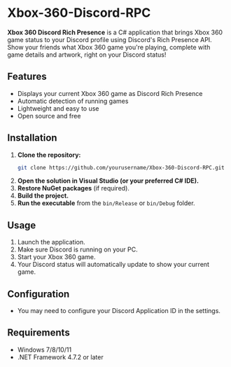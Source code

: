 # Xbox-360-Discord-RPC

**Xbox 360 Discord Rich Presence** is a C# application that brings Xbox 360 game status to your Discord profile using Discord's Rich Presence API. Show your friends what Xbox 360 game you're playing, complete with game details and artwork, right on your Discord status!

## Features

- Displays your current Xbox 360 game as Discord Rich Presence
- Automatic detection of running games
- Lightweight and easy to use
- Open source and free


## Installation

1. **Clone the repository:**
   ```bash
   git clone https://github.com/yourusername/Xbox-360-Discord-RPC.git
   ```
2. **Open the solution in Visual Studio (or your preferred C# IDE).**
3. **Restore NuGet packages** (if required).
4. **Build the project.**
5. **Run the executable** from the `bin/Release` or `bin/Debug` folder.

## Usage

1. Launch the application.
2. Make sure Discord is running on your PC.
3. Start your Xbox 360 game.
4. Your Discord status will automatically update to show your current game.

## Configuration

- You may need to configure your Discord Application ID in the settings.

## Requirements

- Windows 7/8/10/11
- .NET Framework 4.7.2 or later

